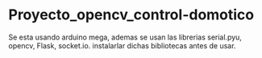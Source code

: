 # Proyecto_opencv_control-domotico

Se esta usando arduino mega, ademas se usan las librerias serial.pyu, opencv, Flask, socket.io.
instalarlar dichas bibliotecas antes de usar.
